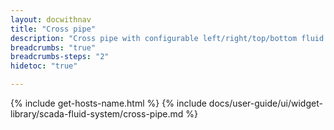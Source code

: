 ```yaml
---
layout: docwithnav
title: "Cross pipe"
description: "Cross pipe with configurable left/right/top/bottom fluid and leak visualizations."
breadcrumbs: "true"
breadcrumbs-steps: "2"
hidetoc: "true"

---
```

{% include get-hosts-name.html %}
{% include docs/user-guide/ui/widget-library/scada-fluid-system/cross-pipe.md %}
